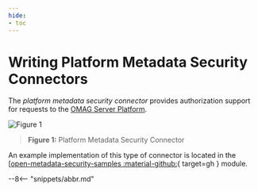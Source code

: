 ```yaml
---
hide:
- toc
---
```


<!-- SPDX-License-Identifier: CC-BY-4.0 -->
<!-- Copyright Contributors to the Egeria project. -->

# Writing Platform Metadata Security Connectors

The *platform metadata security connector* provides authorization support for requests to the [OMAG Server Platform](/egeria-docs/concepts/omag-server-platform).

![Figure 1](/egeria-docs/connectors/runtime/platform-metadata-security-connector.svg)
> **Figure 1:** Platform Metadata Security Connector

An example implementation of this type of connector is located in the [[open-metadata-security-samples :material-github:](https://github.com/odpi/egeria/tree/master/open-metadata-resources/open-metadata-samples/open-metadata-security-samples){ target=gh } module.

--8<-- "snippets/abbr.md"
